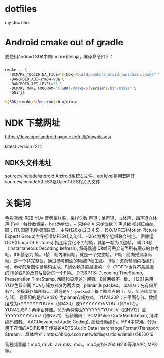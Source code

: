 # dotfiles
my doc files

# Android cmake out of gradle

要使用Android SDK中的cmake和ninja。编译命令如下：
```powershell

cmake .. \
  -DCMAKE_TOOLCHINA_FILE="${NDK}/build/cmake/android.toolchain.cmake" \
  -DANDROID_ABI=arm64-v8a \
  -DANDROID_API_LEVEL=26 \
  -DCMAKE_MAKE_PROGRAM="${SDK}/cmake/${Version}/bin/ninja" \
  -GNinja
  
${SDK}/cmake/${Version}/bin/ninja
```

# NDK 下载网址 
https://developer.android.google.cn/ndk/downloads/

latest version r21d

## NDK头文件地址

sources/include/android  Android系统头文件，api level是用宏隔开
sources/include/GLES3是OpenGLES相关头文件

# 关键词

色彩空间:  RGB YUV
音频采样率，采样位数
声道：单声道，立体声，四声道立体声
码率：每秒数据量，bps为单位，= 采样率 X 采样位数 X 声道数
视频压缩编码：ITU国际电传视讯联盟， 主导H26x(1,2,3,4,5)。 ISO/MPEG(Motion Picture Experts Group)主导标准MPEG(1,2,3,4)。H264为两个组织联合制定。
图像组GOP(Group Of Pictures):指连续变化不大的帧，其第一帧为关键帧， 叫IDR帧（Instantaneous Decoding Refresh), 解码器遇IDR帧可丢弃前面所有缓存的参考帧。IDR帧必为I帧。
I帧：帧内编码帧。就是一个完整帧。
P帧：前向预测编码帧。是一个非完整帧，通过参考前面的I帧或P帧生成。
B帧：双向预测内插编码帧。参考前后图像帧编码生成。B帧依赖其前最近的一个（TODO:也许不是最近的?)I帧或P帧及其后最近的一个P帧。
DTS&PTS: Decoding TimeStamp, Presentation TimeStamp, 解码和显示的时间戳。B帧两者不一致。
H264采用YUV色彩空间
YUV存储方式分为两大类：planar 和 packed。
planar：先存储所有Y，紧接着存储所有U，最后是V；
packed：每个像素点的 Y、U、V 连续交叉存储。
最常用的是YUV420, 为planar存储方式。
YUV420P：三平面存储。数据组成为YYYYYYYYUUVV（如I420）或YYYYYYYYVVUU（如YV12）。
YUV420SP：两平面存储。分为两种类型YYYYYYYYUVUV（如NV12）或YYYYYYYYVUVU（如NV21）
音频编码：
PCM(Pulse Code Modulation), 脉冲编码调制。
AAC(Advanced Audio Coding), 高级音频编码。MP4中常用。分为用于存储的ADIF和用于传输的ADTS(Audio Data Interchange Format/Transport Stream)。具体格式：https://blog.csdn.net/wlsfling/article/details/5876016

音视频容器：mp4, rmvb, avi, mkv, mov。mp4支持H264,H265等和AAC, MP3等。



